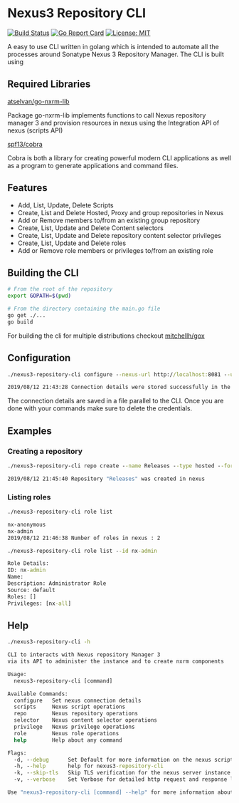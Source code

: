 # Nexus3 Repository CLI

[![Build Status](https://travis-ci.org/atselvan/go-nxrm3-cli.svg?branch=master)](https://travis-ci.org/atselvan/go-nxrm3-cli)
[![Go Report Card](https://goreportcard.com/badge/github.com/atselvan/go-nxrm3-cli)](https://goreportcard.com/report/github.com/atselvan/go-nxrm3-cli)
[![License: MIT](https://img.shields.io/badge/License-MIT-yellow.svg)](https://opensource.org/licenses/MIT)

A easy to use CLI written in golang which is intended to automate all the processes around Sonatype Nexus 3 Repository 
Manager. The CLI is built using 

## Required Libraries

[atselvan/go-nxrm-lib](https://github.com/atselvan/go-nxrm-lib)

Package go-nxrm-lib implements functions to call Nexus repository manager 3 and provision resources in nexus using the Integration API of nexus (scripts API)

[spf13/cobra](https://github.com/spf13/cobra)

Cobra is both a library for creating powerful modern CLI applications as well as a program to generate applications and command files.

## Features

* Add, List, Update, Delete Scripts
* Create, List and Delete Hosted, Proxy and group repositories in Nexus
* Add or Remove members to/from an existing group repository
* Create, List, Update and Delete Content selectors
* Create, List, Update and Delete repository content selector privileges
* Create, List, Update and Delete roles
* Add or Remove role members or privileges to/from an existing role

## Building the CLI

```bash
# From the root of the repository
export GOPATH=$(pwd)

# From the directory containing the main.go file
go get ./...
go build
```

For building the cli for multiple distributions checkout [mitchellh/gox](https://github.com/mitchellh/gox)

## Configuration

```cmd
./nexus3-repository-cli configure --nexus-url http://localhost:8081 --username admin --password admin

2019/08/12 21:43:28 Connection details were stored successfully in the file ./nexus3-repository-cli.json
```

The connection details are saved in a file parallel to the CLI. Once you are done with your commands make sure to 
delete the credentials.

## Examples

### Creating a repository

```cmd
./nexus3-repository-cli repo create --name Releases --type hosted --format maven --releases

2019/08/12 21:45:40 Repository "Releases" was created in nexus
```
### Listing roles

```cmd
./nexus3-repository-cli role list

nx-anonymous
nx-admin
2019/08/12 21:46:38 Number of roles in nexus : 2

./nexus3-repository-cli role list --id nx-admin

Role Details:
ID: nx-admin
Name: 
Description: Administrator Role
Source: default
Roles: []
Privileges: [nx-all]
```

## Help

```cmd
./nexus3-repository-cli -h

CLI to interacts with Nexus repository Manager 3
via its API to administer the instance and to create nxrm components

Usage:
  nexus3-repository-cli [command]

Available Commands:
  configure   Set nexus connection details
  scripts     Nexus script operations
  repo        Nexus repository operations
  selector    Nexus content selector operations
  privilege   Nexus privilege operations
  role        Nexus role operations
  help        Help about any command

Flags:
  -d, --debug      Set Default for more information on the nexus script execution
  -h, --help       help for nexus3-repository-cli
  -k, --skip-tls   Skip TLS verification for the nexus server instance
  -v, --verbose    Set Verbose for detailed http request and response logs

Use "nexus3-repository-cli [command] --help" for more information about a command.

```